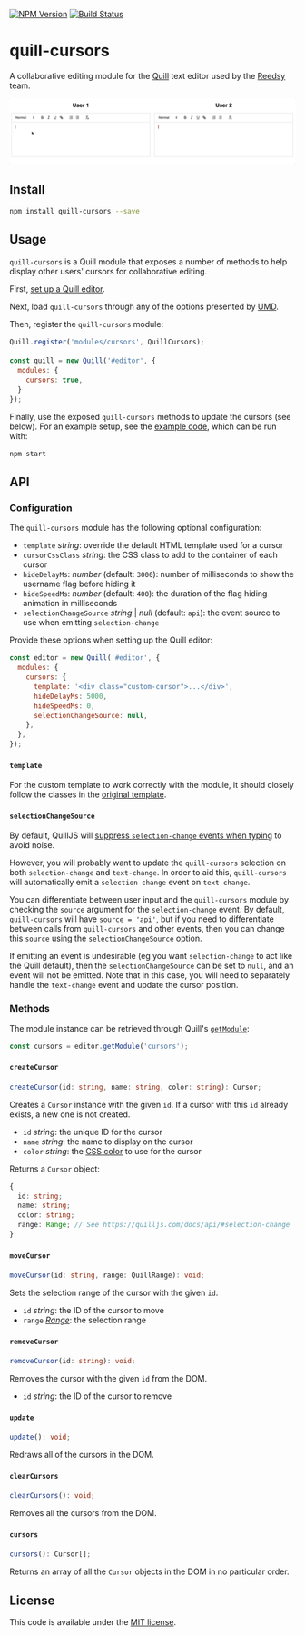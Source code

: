 [![NPM Version](https://img.shields.io/npm/v/quill-cursors.svg)](https://npmjs.org/package/quill-cursors)
[![Build Status](https://travis-ci.com/reedsy/quill-cursors.svg?branch=master)](https://travis-ci.com/reedsy/quill-cursors)

# quill-cursors

A collaborative editing module for the [Quill](https://github.com/quilljs/quill) text editor used by the
[Reedsy](https://reedsy.com) team.

![Quill cursors](assets/demo.gif)

## Install

```bash
npm install quill-cursors --save
```

## Usage

`quill-cursors` is a Quill module that exposes a number of methods to help display other users' cursors for
collaborative editing.

First, [set up a Quill editor](https://quilljs.com/docs/quickstart/).

Next, load `quill-cursors` through any of the options presented by [UMD](https://github.com/umdjs/umd).

Then, register the `quill-cursors` module:

```javascript
Quill.register('modules/cursors', QuillCursors);

const quill = new Quill('#editor', {
  modules: {
    cursors: true,
  }
});
```

Finally, use the exposed `quill-cursors` methods to update the cursors (see below). For an example setup, see the
[example code](example), which can be run with:

```bash
npm start
```

## API

### Configuration

The `quill-cursors` module has the following optional configuration:

  - `template` _string_: override the default HTML template used for a cursor
  - `cursorCssClass` _string_: the CSS class to add to the container of each cursor
  - `hideDelayMs`: _number_ (default: `3000`): number of milliseconds to show the username flag before hiding it
  - `hideSpeedMs`: _number_ (default: `400`): the duration of the flag hiding animation in milliseconds
  - `selectionChangeSource` _string_ | _null_ (default: `api`): the event source to use when emitting `selection-change`

Provide these options when setting up the Quill editor:

```javascript
const editor = new Quill('#editor', {
  modules: {
    cursors: {
      template: '<div class="custom-cursor">...</div>',
      hideDelayMs: 5000,
      hideSpeedMs: 0,
      selectionChangeSource: null,
    },
  },
});
```

#### `template`

For the custom template to work correctly with the module, it should closely follow the classes in the
[original template](src/quill-cursors/template.ts).

#### `selectionChangeSource`

By default, QuillJS will [suppress `selection-change` events when typing](https://quilljs.com/docs/api/#selection-change)
to avoid noise.

However, you will probably want to update the `quill-cursors` selection on both `selection-change` and `text-change`.
In order to aid this, `quill-cursors` will automatically emit a `selection-change` event on `text-change`.

You can differentiate between user input and the `quill-cursors` module by checking the `source` argument for the
`selection-change` event. By default, `quill-cursors` will have `source = 'api'`, but if you need to differentiate
between calls from `quill-cursors` and other events, then you can change this `source` using the `selectionChangeSource`
option.

If emitting an event is undesirable (eg you want `selection-change` to act like the Quill default), then the
`selectionChangeSource` can be set to `null`, and an event will not be emitted. Note that in this case, you will need to
separately handle the `text-change` event and update the cursor position.

### Methods

The module instance can be retrieved through Quill's [`getModule`](https://quilljs.com/docs/api/#getmodule):

```javascript
const cursors = editor.getModule('cursors');
```

#### `createCursor`

```typescript
createCursor(id: string, name: string, color: string): Cursor;
```

Creates a `Cursor` instance with the given `id`. If a cursor with this `id` already exists, a new one is not created.

- `id` _string_: the unique ID for the cursor
- `name` _string_: the name to display on the cursor
- `color` _string_: the [CSS color](https://developer.mozilla.org/en-US/docs/Web/CSS/color_value) to use for the cursor

Returns a `Cursor` object:

```typescript
{
  id: string;
  name: string;
  color: string;
  range: Range; // See https://quilljs.com/docs/api/#selection-change
}
```

#### `moveCursor`

```typescript
moveCursor(id: string, range: QuillRange): void;
```

Sets the selection range of the cursor with the given `id`.

- `id` _string_: the ID of the cursor to move
- `range` [_Range_](https://quilljs.com/docs/api/#selection-change): the selection range

#### `removeCursor`

```typescript
removeCursor(id: string): void;
```

Removes the cursor with the given `id` from the DOM.

- `id` _string_: the ID of the cursor to remove

#### `update`

```typescript
update(): void;
```

Redraws all of the cursors in the DOM.

#### `clearCursors`

```typescript
clearCursors(): void;
```

Removes all the cursors from the DOM.

#### `cursors`

```typescript
cursors(): Cursor[];
```

Returns an array of all the `Cursor` objects in the DOM in no particular order.

## License

This code is available under the [MIT license](LICENSE-MIT.txt).
